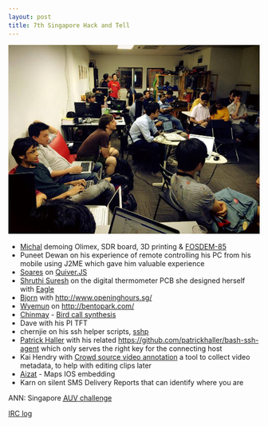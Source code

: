 ```yaml
---
layout: post
title: 7th Singapore Hack and Tell
---
```


<img src="/assets/images/poster.jpg">

* <a href="/assets/images/michal.jpg">Michal</a> demoing Olimex, SDR board, 3D printing & [FOSDEM-85](https://www.olimex.com/Products/Duino/AVR/FOSDEM-85/open-source-hardware)
* Puneet Dewan on his experience of remote controlling his PC from his mobile using J2ME which gave him valuable experience
* <a href="/assets/images/soares.jpg">Soares</a> on [Quiver.JS](https://github.com/quiverjs)
* <a href="/assets/images/shruthi.jpg">Shruthi Suresh</a> on the digital thermometer PCB she designed herself with <a href="https://en.wikipedia.org/wiki/EAGLE_(program)">Eagle</a>
* <a href="/assets/images/bjorn.jpg">Bjorn</a> with <http://www.openinghours.sg/>
* <a href="/assets/images/wyemun.jpg">Wyemun</a> on <http://bentopark.com/>
* <a href="http://chinpen.net/">Chinmay</a> - [Bird call synthesis](http://notthetup.github.io/birds/)
* Dave with his PI TFT
* chernjie on his ssh helper scripts, [sshp](https://github.com/chernjie/sshp)
* <a href="http://haller.ws/">Patrick Haller</a> with his related <https://github.com/patrickhaller/bash-ssh-agent> which only serves the right key for the connecting host
* Kai Hendry with [Crowd source video annotation](http://video.geekout.org.uk/) a tool to collect video metadata, to help with editing clips later
* <a href="/assets/images/aizat.jpg">Aizat</a> - Maps IOS embedding
* Karn on silent SMS Delivery Reports that can identify where you are


ANN: Singapore [<abbr title="Autonomous underwater vehicle">AUV</abbr> challenge](http://ewh.ieee.org/r10/singapore/oes/sauvc/)


<a href="/assets/images/irc.txt">IRC log</a>
